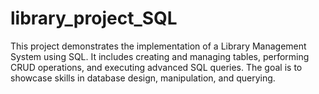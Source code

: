 # library_project_SQL
This project demonstrates the implementation of a Library Management System using SQL. It includes creating and managing tables, performing CRUD operations, and executing advanced SQL queries. The goal is to showcase skills in database design, manipulation, and querying.
